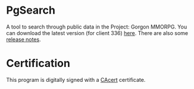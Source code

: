 # PgSearch

A tool to search through public data in the Project: Gorgon MMORPG. You can download the latest version (for client 336) [here](https://github.com/dlebansais/PgSearch-Disclosed/releases/download/v1.0.0.441/PgSearch.exe).
There are also some [release notes](https://github.com/dlebansais/PgSearch-Disclosed/blob/master/ReleaseNotes.md).

# Certification
This program is digitally signed with a [CAcert](https://www.cacert.org/) certificate.

